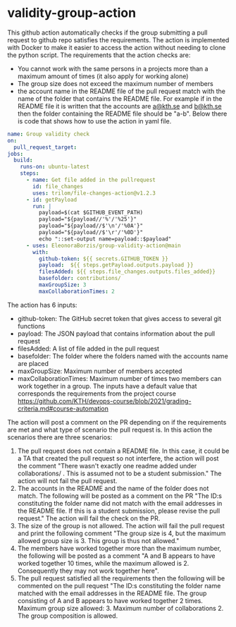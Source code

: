 # validity-group-action

This github action automatically checks if the group submitting a pull request to github repo satisfies the requirements. The action is implemented with Docker to make it easier to access the action without needing to clone the python script. The requirements that the action checks are:
- You cannot work with the same persons in a projects more than a maximum amount of times  (it also apply for working alone)
- The group size does not exceed the maximum number of members
- the account name in the README file of the pull request match with the name of the folder that contains the README file. For example if in the README file it is written that the accounts are a@kth.se and b@kth.se then the folder containing the README file should be "a-b".
Below there is code that shows how to use the action in yaml file. 

```yaml
name: Group validity check
on:
  pull_request_target:
jobs:
  build:
    runs-on: ubuntu-latest
    steps:
      - name: Get file added in the pullrequest
        id: file_changes
        uses: trilom/file-changes-action@v1.2.3
      - id: getPayload
        run: |
          payload=$(cat $GITHUB_EVENT_PATH)
          payload="${payload//'%'/'%25'}"
          payload="${payload//$'\n'/'%0A'}"
          payload="${payload//$'\r'/'%0D'}"
          echo "::set-output name=payload::$payload"
      - uses: EleonoraBorzis/group-validity-action@main
        with: 
          github-token: ${{ secrets.GITHUB_TOKEN }}
          payload:  ${{ steps.getPayload.outputs.payload }}
          filesAdded: ${{ steps.file_changes.outputs.files_added}}
          basefolder: contributions/ 
          maxGroupSize: 3 
          maxCollaborationTimes: 2 

```
The action has 6 inputs:
- github-token: The GitHub secret token that gives access to several git functions
- payload: The JSON payload that contains information about the pull request
- filesAdded: A list of file added in the pull request
- basefolder: The folder where the folders named with the accounts name are placed 
- maxGroupSize: Maximum number of members accepted 
- maxCollaborationTimes: Maximum number of times two members can work together in a group.
The inputs have a default value that corresponds the requirements from the project course https://github.com/KTH/devops-course/blob/2021/grading-criteria.md#course-automation

The action will post a comment on the PR depending on if the requirements are met and what type of scenario the pull request is. 
In this action the scenarios there are three scenarios:
1. The pull request does not contain a README file. In this case, it could be a TA that created the pull request so not interfere, the action will post the comment "There wasn't exactly one readme added under collaborations/ . This is assumed not to be a student submission." The action will not fail the pull request. 
2. The accounts in the README and the name of the folder does not match. The following will be posted as a comment on the PR "The ID:s constituting the folder name did not match with the email addresses in the README file. If this is a student submission, please revise the pull request." The action will fail the check on the PR. 
3.  The size of the group is not allowed. The action will fail the pull request and print the following comment "The group size is 4, but the maximum allowed group size is 3. This group is thus not allowed."
4.  The members have worked together more than the maximum number, the following will be posted as a comment "A and B appears to have worked together 10 times, while the maximum allowed is 2. Consequently they may not work together here".
5.  The pull request satisfied all the requirements then the following will be commented on the pull request "The ID:s constituting the folder name matched with the email addresses in the README file. The group consisting of  A and B appears to have worked together 2 times. Maximum group size allowed: 3. Maximum number of collaborations 2. The group composition is allowed. 


